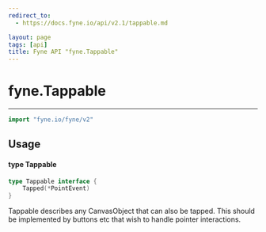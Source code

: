 ```yaml
---
redirect_to:
  - https://docs.fyne.io/api/v2.1/tappable.md

layout: page
tags: [api]
title: Fyne API "fyne.Tappable"
---
```



# fyne.Tappable
---
```go
import "fyne.io/fyne/v2"
```

## Usage

#### type Tappable

```go
type Tappable interface {
	Tapped(*PointEvent)
}
```

Tappable describes any CanvasObject that can also be tapped. This should be implemented by buttons etc that wish to handle pointer interactions.
